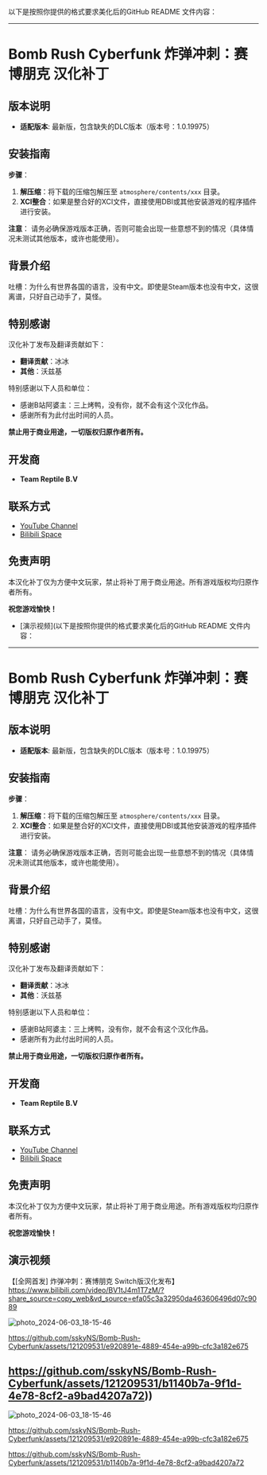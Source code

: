 以下是按照你提供的格式要求美化后的GitHub README 文件内容：

---

# Bomb Rush Cyberfunk 炸弹冲刺：赛博朋克 汉化补丁

## 版本说明
- **适配版本**: 最新版，包含缺失的DLC版本（版本号：1.0.19975）

## 安装指南

**步骤**：

1. **解压缩**：将下载的压缩包解压至 `atmosphere/contents/xxx` 目录。
2. **XCI整合**：如果是整合好的XCI文件，直接使用DBI或其他安装游戏的程序插件进行安装。

**注意**：
请务必确保游戏版本正确，否则可能会出现一些意想不到的情况（具体情况未测试其他版本，或许也能使用）。

## 背景介绍

吐槽：为什么有世界各国的语言，没有中文。即使是Steam版本也没有中文，这很离谱，只好自己动手了，莫怪。

## 特别感谢

汉化补丁发布及翻译贡献如下：
- **翻译贡献**：冰冰
- **其他**：沃兹基

特别感谢以下人员和单位：
- 感谢B站阿婆主：三上烤鸭，没有你，就不会有这个汉化作品。
- 感谢所有为此付出时间的人员。

**禁止用于商业用途，一切版权归原作者所有。**

## 开发商

- **Team Reptile B.V**

## 联系方式
- [YouTube Channel](https://youtube.com/@ssky-?si=lPttBaHAnWjSMgsB)
- [Bilibili Space](https://space.bilibili.com/679023184?spm_id_from=333.1007.0.0)

## 免责声明

本汉化补丁仅为方便中文玩家，禁止将补丁用于商业用途。所有游戏版权均归原作者所有。

**祝您游戏愉快！**

- [演示视频](以下是按照你提供的格式要求美化后的GitHub README 文件内容：

---

# Bomb Rush Cyberfunk 炸弹冲刺：赛博朋克 汉化补丁

## 版本说明
- **适配版本**: 最新版，包含缺失的DLC版本（版本号：1.0.19975）

## 安装指南

**步骤**：

1. **解压缩**：将下载的压缩包解压至 `atmosphere/contents/xxx` 目录。
2. **XCI整合**：如果是整合好的XCI文件，直接使用DBI或其他安装游戏的程序插件进行安装。

**注意**：
请务必确保游戏版本正确，否则可能会出现一些意想不到的情况（具体情况未测试其他版本，或许也能使用）。

## 背景介绍

吐槽：为什么有世界各国的语言，没有中文。即使是Steam版本也没有中文，这很离谱，只好自己动手了，莫怪。

## 特别感谢

汉化补丁发布及翻译贡献如下：
- **翻译贡献**：冰冰
- **其他**：沃兹基

特别感谢以下人员和单位：
- 感谢B站阿婆主：三上烤鸭，没有你，就不会有这个汉化作品。
- 感谢所有为此付出时间的人员。

**禁止用于商业用途，一切版权归原作者所有。**

## 开发商

- **Team Reptile B.V**

## 联系方式
- [YouTube Channel](https://youtube.com/@ssky-?si=lPttBaHAnWjSMgsB)
- [Bilibili Space](https://space.bilibili.com/679023184?spm_id_from=333.1007.0.0)

## 免责声明

本汉化补丁仅为方便中文玩家，禁止将补丁用于商业用途。所有游戏版权均归原作者所有。

**祝您游戏愉快！**

## 演示视频
【[全网首发] 炸弹冲刺：赛博朋克 Switch版汉化发布】
https://www.bilibili.com/video/BV1tJ4m1T7zM/?share_source=copy_web&vd_source=efa05c3a32950da463606496d07c9089

![photo_2024-06-03_18-15-46](https://github.com/sskyNS/Bomb-Rush-Cyberfunk/assets/121209531/599f17e1-322a-4423-bbc6-a5569b866812)



https://github.com/sskyNS/Bomb-Rush-Cyberfunk/assets/121209531/e920891e-4889-454e-a99b-cfc3a182e675



https://github.com/sskyNS/Bomb-Rush-Cyberfunk/assets/121209531/b1140b7a-9f1d-4e78-8cf2-a9bad4207a72))
---
![photo_2024-06-03_18-15-46](https://github.com/sskyNS/Bomb-Rush-Cyberfunk/assets/121209531/599f17e1-322a-4423-bbc6-a5569b866812)



https://github.com/sskyNS/Bomb-Rush-Cyberfunk/assets/121209531/e920891e-4889-454e-a99b-cfc3a182e675



https://github.com/sskyNS/Bomb-Rush-Cyberfunk/assets/121209531/b1140b7a-9f1d-4e78-8cf2-a9bad4207a72
